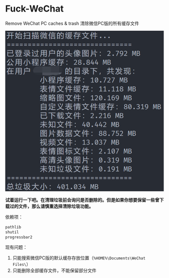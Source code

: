 # Fuck-WeChat

Remove WeChat PC caches &amp; trash 清除微信PC版的所有缓存文件

![Demo](demo.png)

**试着运行一下吧。在清理垃圾前会询问是否删除的。但是如果你想要保留一些曾下载过的文件，那么请慎重选择清除垃圾功能。**

依赖项：
```
pathlib
shutil
progressbar2
```

现有问题：
1. 只能搜索微信PC版的默认缓存存放位置（`%HOME%\Documents\WeChat Files\`）
2. 只能删除全部缓存文件，不能保留部分文件
